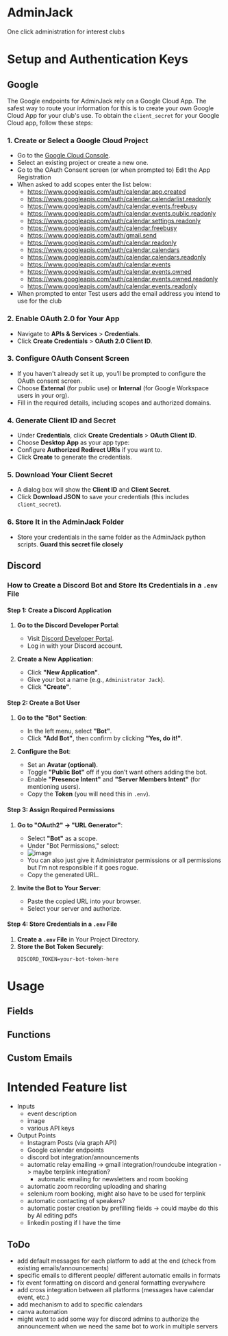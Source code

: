 # AdminJack
One click administration for interest clubs

# Setup and Authentication Keys
## Google
The Google endpoints for AdminJack rely on a Google Cloud App. The safest way to route your information for this is to create your own Google Cloud App for your club's use.
To obtain the `client_secret` for your Google Cloud app, follow these steps:

### **1. Create or Select a Google Cloud Project**
- Go to the [Google Cloud Console](https://console.cloud.google.com/).
- Select an existing project or create a new one.
- Go to the OAuth Consent screen (or when prompted to) Edit the App Registration
- When asked to add scopes enter the list below:
  - https://www.googleapis.com/auth/calendar.app.created
  - https://www.googleapis.com/auth/calendar.calendarlist.readonly
  - https://www.googleapis.com/auth/calendar.events.freebusy
  - https://www.googleapis.com/auth/calendar.events.public.readonly
  - https://www.googleapis.com/auth/calendar.settings.readonly
  - https://www.googleapis.com/auth/calendar.freebusy
  - https://www.googleapis.com/auth/gmail.send
  - https://www.googleapis.com/auth/calendar.readonly
  - https://www.googleapis.com/auth/calendar.calendars
  - https://www.googleapis.com/auth/calendar.calendars.readonly
  - https://www.googleapis.com/auth/calendar.events
  - https://www.googleapis.com/auth/calendar.events.owned
  - https://www.googleapis.com/auth/calendar.events.owned.readonly
  - https://www.googleapis.com/auth/calendar.events.readonly
- When prompted to enter Test users add the email address you intend to use for the club

### **2. Enable OAuth 2.0 for Your App**
- Navigate to **APIs & Services** > **Credentials**.
- Click **Create Credentials** > **OAuth 2.0 Client ID**.

### **3. Configure OAuth Consent Screen**
- If you haven't already set it up, you’ll be prompted to configure the OAuth consent screen.
- Choose **External** (for public use) or **Internal** (for Google Workspace users in your org).
- Fill in the required details, including scopes and authorized domains.

### **4. Generate Client ID and Secret**
- Under **Credentials**, click **Create Credentials** > **OAuth Client ID**.
- Choose **Desktop App** as your app type:
- Configure **Authorized Redirect URIs** if you want to.
- Click **Create** to generate the credentials.

### **5. Download Your Client Secret**
- A dialog box will show the **Client ID** and **Client Secret**.
- Click **Download JSON** to save your credentials (this includes `client_secret`).

### **6. Store It in the AdminJack Folder**
- Store your credentials in the same folder as the AdminJack python scripts. **Guard this secret file closely**

## Discord
### **How to Create a Discord Bot and Store Its Credentials in a `.env` File**

#### **Step 1: Create a Discord Application**
1. **Go to the Discord Developer Portal**:  
   - Visit [Discord Developer Portal](https://discord.com/developers/applications).
   - Log in with your Discord account.

2. **Create a New Application**:  
   - Click **"New Application"**.
   - Give your bot a name (e.g., `Administrator Jack`).
   - Click **"Create"**.

#### **Step 2: Create a Bot User**
1. **Go to the "Bot" Section**:  
   - In the left menu, select **"Bot"**.
   - Click **"Add Bot"**, then confirm by clicking **"Yes, do it!"**.

2. **Configure the Bot**:  
   - Set an **Avatar (optional)**.
   - Toggle **"Public Bot"** off if you don’t want others adding the bot.
   - Enable **"Presence Intent"** and **"Server Members Intent"** (for mentioning users).
   - Copy the **Token** (you will need this in `.env`).

#### **Step 3: Assign Required Permissions**
1. **Go to "OAuth2" → "URL Generator"**:
   - Select **"Bot"** as a scope.
   - Under "Bot Permissions," select:
   - ![image](https://github.com/user-attachments/assets/835d553f-8550-4b83-9b59-d7e41ccb6bcc)
   - You can also just give it Administrator permissions or all permissions but I'm not responsible if it goes rogue.
   - Copy the generated URL.

2. **Invite the Bot to Your Server**:  
   - Paste the copied URL into your browser.
   - Select your server and authorize.

#### **Step 4: Store Credentials in a `.env` File**
1. **Create a `.env` File** in Your Project Directory.
2. **Store the Bot Token Securely**:
   ```
   DISCORD_TOKEN=your-bot-token-here
   ```

# Usage
## Fields
## Functions
## Custom Emails

# Intended Feature list
- Inputs
  - event description
  - image
  - various API keys
- Output Points
  - Instagram Posts (via graph API)
  - Google calendar endpoints
  - discord bot integration/announcements
  - automatic relay emailing -> gmail integration/roundcube integration -> maybe terplink integration?
    - automatic emailing for newsletters and room booking
  - automatic zoom recording uploading and sharing
  - selenium room booking, might also have to be used for terplink
  - automatic contacting of speakers?
  - automatic poster creation by prefilling fields -> could maybe do this by AI editing pdfs
  - linkedin posting if I have the time

## ToDo
- add default messages for each platform to add at the end (check from existing emails/announcements)
- specific emails to different people/ different automatic emails in formats
- fix event formatting on discord and general formatting everywhere
- add cross integration between all platforms (messages have calendar event, etc.)
- add mechanism to add to specific calendars
- canva automation
- might want to add some way for discord admins to authorize the announcement when we need the same bot to work in multiple servers
